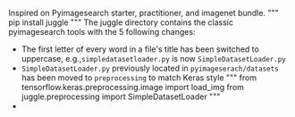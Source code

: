 Inspired on Pyimagesearch starter, practitioner, and imagenet bundle.
"""
pip install juggle
"""
The juggle directory contains the classic pyimagesearch tools with the 5 following changes:
- The first letter of every word in a file's title has been switched to uppercase, e.g.,`simpledatasetloader.py` is now `SimpleDatasetLoader.py` 
- `SimpleDatasetLoader.py` previously located in `pyimageserach/datasets` has been moved to `preprocessing` to match Keras style 
"""
from tensorflow.keras.preprocessing.image import load_img
from juggle.preprocessing import SimpleDatasetLoader
"""
- 